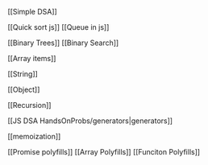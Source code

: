 

[[Simple DSA]]

[[Quick sort js]]
[[Queue in js]]


[[Binary Trees]]
[[Binary Search]]

[[Array items]]

[[String]]


[[Object]]


[[Recursion]]

[[JS DSA HandsOnProbs/generators|generators]]


[[memoization]]

[[Promise polyfills]]
[[Array Polyfills]]
[[Funciton Polyfills]]
